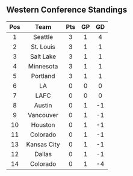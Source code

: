 ## Western Conference Standings
Pos|Team|Pts|GP|GD
:-:|:-:|:-:|:-:|:-:
1|Seattle|3|1|4|
2|St. Louis|3|1|1|
3|Salt Lake|3|1|1|
4|Minnesota|3|1|1|
5|Portland|3|1|1|
6|LA|0|0|0|
7|LAFC|0|0|0|
8|Austin|0|1|-1|
9|Vancouver|0|1|-1|
10|Houston|0|1|-1|
11|Colorado|0|1|-1|
13|Kansas City|0|1|-1|
12|Dallas|0|1|-1|
14|Colorado|0|1|-4|

